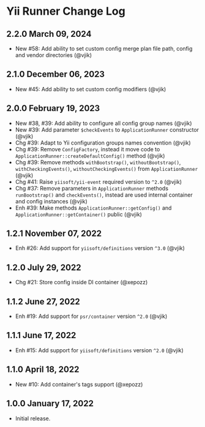 # Yii Runner Change Log

## 2.2.0 March 09, 2024

- New #58: Add ability to set custom config merge plan file path, config and vendor directories (@vjik)

## 2.1.0 December 06, 2023

- New #45: Add ability to set custom config modifiers (@vjik)

## 2.0.0 February 19, 2023

- New #38, #39: Add ability to configure all config group names (@vjik)
- New #39: Add parameter `$checkEvents` to `ApplicationRunner` constructor (@vjik)
- Chg #39: Adapt to Yii configuration groups names convention (@vjik)
- Chg #39: Remove `ConfigFactory`, instead it move code to `ApplicationRunner::createDefaultConfig()` method (@vjik)
- Chg #39: Remove methods `withBootstrap()`, `withoutBootstrap()`, `withCheckingEvents()`, `withoutCheckingEvents()` 
  from `ApplicationRunner` (@vjik)
- Chg #41: Raise `yiisoft/yii-event` required version to `^2.0` (@vjik)
- Сhg #37: Remove parameters in `ApplicationRunner` methods `runBootstrap()` and `checkEvents()`, instead are used 
  internal container and config instances (@vjik)
- Enh #39: Make methods `ApplicationRunner::getConfig()` and `ApplicationRunner::getContainer()` public (@vjik)

## 1.2.1 November 07, 2022

- Enh #26: Add support for `yiisoft/definitions` version `^3.0` (@vjik)

## 1.2.0 July 29, 2022

- Chg #21: Store config inside DI container (@xepozz)

## 1.1.2 June 27, 2022

- Enh #19: Add support for `psr/container` version `^2.0` (@vjik)

## 1.1.1 June 17, 2022

- Enh #15: Add support for `yiisoft/definitions` version `^2.0` (@vjik)

## 1.1.0 April 18, 2022

- New #10: Add container's tags support (@xepozz)

## 1.0.0 January 17, 2022

- Initial release.
